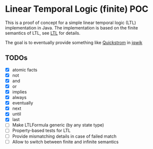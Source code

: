# Linear Temporal Logic (finite) POC

This is a proof of concept for a simple linear temporal logic (LTL) implementation in Java. 
The implementation is based on the finite semantics of LTL, 
see [LTL](./src/main/java/ltlf/LTL.java) for details.

The goal is to eventually provide something like [Quickstrom](https://quickstrom.io/) in [jqwik](https://jqwik.net/)

## TODOs

- [x] atomic facts
- [x] not
- [x] and
- [x] or
- [x] implies
- [x] always
- [x] eventually
- [x] next
- [x] until
- [x] last
- [ ] Make LTLFormula generic (by any state type)
- [ ] Property-based tests for LTL
- [ ] Provide mismatching details in case of failed match
- [ ] Allow to switch between finite and infinite semantics